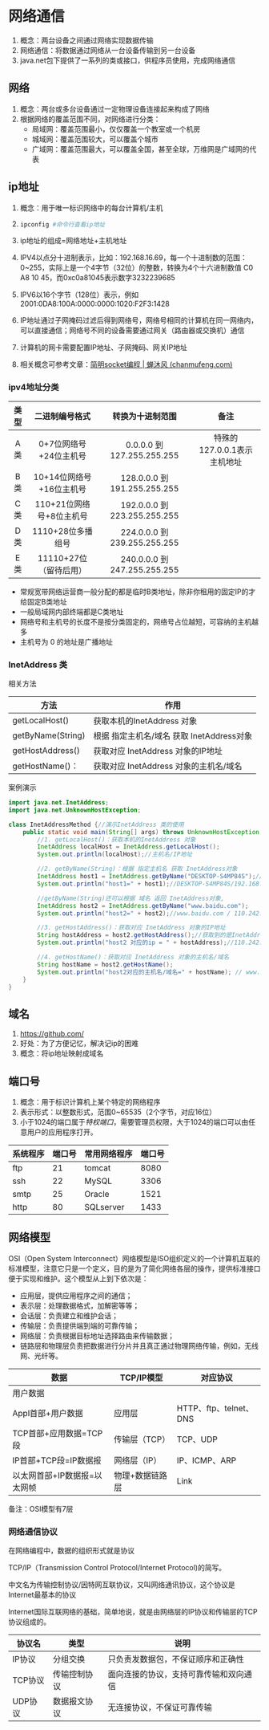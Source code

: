 
# 网络通信
1. 概念：两台设备之间通过网络实现数据传输
2. 网络通信：将数据通过网络从一台设备传输到另一台设备
3. java.net包下提供了一系列的类或接口，供程序员使用，完成网络通信

## 网络
1. 概念：两台或多台设备通过一定物理设备连接起来构成了网络
2. 根据网络的覆盖范围不同，对网络进行分类：
   * 局域网：覆盖范围最小，仅仅覆盖一个教室或一个机房
   * 城域网：覆盖范围较大，可以覆盖个城市
   * 广域网：覆盖范围最大，可以覆盖全国，甚至全球，万维网是广域网的代表

## ip地址
1. 概念：用于唯一标识网络中的每台计算机/主机

2. ```powershell
   ipconfig #命令行查看ip地址
   ```

3. ip地址的组成=网络地址+主机地址

4. IPV4以点分十进制表示，比如：192.168.16.69，每一个十进制数的范围：0~255，实际上是一个4字节（32位）的整数，转换为4个十六进制数值 C0 A8 10 45，而0xc0a81045表示数字3232239685

5. IPV6以16个字节（128位）表示，例如2001:0DA8:100A:0000:0000:1020:F2F3:1428

6. IP地址通过子网掩码过滤后得到网络号，网络号相同的计算机在同一网络内，可以直接通信；网络号不同的设备需要通过网关（路由器或交换机）通信

7. 计算机的网卡需要配置IP地址、子网掩码、网关IP地址

8. 相关概念可参考文章：[简明socket编程 | 蝉沐风 (chanmufeng.com)](https://www.chanmufeng.com/posts/network-programming/network-programming.html#_4-1-ipv4与ipv6)

### ipv4地址分类

| 类型 |      二进制编号格式      |       转换为十进制范围       |            备注             |
| :--: | :----------------------: | :--------------------------: | :-------------------------: |
| A类  |  0+7位网络号+24位主机号  |  0.0.0.0 到 127.255.255.255  | 特殊的127.0.0.1表示主机地址 |
| B类  | 10+14位网络号+16位主机号 | 128.0.0.0 到 191.255.255.255 |                             |
| C类  | 110+21位网络号+8位主机号 | 192.0.0.0 到 223.255.255.255 |                             |
| D类  |    1110+28位多播组号     | 224.0.0.0 到 239.255.255.255 |                             |
| E类  |  11110+27位（留待后用）  | 240.0.0.0 到 247.255.255.255 |                             |

* 常规宽带网络运营商一般分配的都是临时B类地址，除非你租用的固定IP的才给固定B类地址
* 一般局域网内部终端都是C类地址
* 网络号和主机号的长度不是按分类固定的，网络号占位越短，可容纳的主机越多
* 主机号为 0 的地址是广播地址

### InetAddress 类

相关方法

| 方法              | 作用                                      |
| ----------------- | ----------------------------------------- |
| getLocalHost()    | 获取本机的InetAddress 对象                |
| getByName(String) | 根据 指定主机名/域名 获取 InetAddress对象 |
| getHostAddress()  | 获取对应 InetAddress 对象的IP地址         |
| getHostName()：   | 获取对应 InetAddress 对象的主机名/域名    |

案例演示

```java
import java.net.InetAddress;
import java.net.UnknownHostException;

class InetAddressMethod {//演示InetAddress 类的使用
    public static void main(String[] args) throws UnknownHostException {
        //1. getLocalHost()：获取本机的InetAddress 对象
        InetAddress localHost = InetAddress.getLocalHost();
        System.out.println(localHost);//主机名/IP地址

        //2. getByName(String)：根据 指定主机名 获取 InetAddress对象
        InetAddress host1 = InetAddress.getByName("DESKTOP-S4MP84S");//这个字符串是设备名称
        System.out.println("host1=" + host1);//DESKTOP-S4MP84S/192.168.12.1

        //getByName(String)还可以根据 域名 返回 InetAddress对象,
        InetAddress host2 = InetAddress.getByName("www.baidu.com");
        System.out.println("host2=" + host2);//www.baidu.com / 110.242.68.4

        //3. getHostAddress()：获取对应 InetAddress 对象的IP地址
        String hostAddress = host2.getHostAddress();//获取到的是InetAddress对象的IP地址
        System.out.println("host2 对应的ip = " + hostAddress);//110.242.68.4

        //4. getHostName()：获取对应 InetAddress 对象的主机名/域名
        String hostName = host2.getHostName();
        System.out.println("host2对应的主机名/域名=" + hostName); // www.baidu.com
    }
}
```



## 域名
1. https://github.com/
2. 好处：为了方便记忆，解决记ip的困难
3. 概念：将ip地址映射成域名

## 端口号
1. 概念：用于标识计算机上某个特定的网络程序
2. 表示形式：以整数形式，范围0~65535（2个字节，对应16位）
3. 小于1024的端口属于*特权端口*，需要管理员权限，大于1024的端口可以由任意用户的应用程序打开。

| 系统程序 | 端口号 | 常用网络程序 | 端口号 |
| -------- | ------ | ------------ | ------ |
| ftp      | 21     | tomcat       | 8080   |
| ssh      | 22     | MySQL        | 3306   |
| smtp     | 25     | Oracle       | 1521   |
| http     | 80     | SQLserver    | 1433   |





## 网络模型

OSI（Open System Interconnect）网络模型是ISO组织定义的一个计算机互联的标准模型，注意它只是一个定义，目的是为了简化网络各层的操作，提供标准接口便于实现和维护。这个模型从上到下依次是：

- 应用层，提供应用程序之间的通信；
- 表示层：处理数据格式，加解密等等；
- 会话层：负责建立和维护会话；
- 传输层：负责提供端到端的可靠传输；
- 网络层：负责根据目标地址选择路由来传输数据；
- 链路层和物理层负责把数据进行分片并且真正通过物理网络传输，例如，无线网、光纤等。

| 数据                         | TCP/IP模型      | 对应协议               |
| ---------------------------- | --------------- | ---------------------- |
| 用户数据                     |                 |                        |
| Appl首部+用户数据            | 应用层          | HTTP、ftp、telnet、DNS |
| TCP首部+应用数据=TCP段       | 传输层（TCP）   | TCP、UDP               |
| IP首部+TCP段=IP数据报        | 网络层（IP）    | IP、ICMP、ARP          |
| 以太网首部+IP数据报=以太网帧 | 物理+数据链路层 | Link                   |

备注：OSI模型有7层

### 网络通信协议

在网络编程中，数据的组织形式就是协议

TCP/IP（Transmission Control Protocol/Internet Protocol)的简写。

中文名为传输控制协议/因特网互联协议，又叫网络通讯协议，这个协议是Internet最基本的协议

Internet国际互联网络的基础，简单地说，就是由网络层的IP协议和传输层的TCP协议组成的。

| 协议名  | 类型         | 说明                                   |
| ------- | ------------ | -------------------------------------- |
| IP协议  | 分组交换     | 只负责发数据包，不保证顺序和正确性     |
| TCP协议 | 传输控制协议 | 面向连接的协议，支持可靠传输和双向通信 |
| UDP协议 | 数据报文协议 | 无连接协议，不保证可靠传输             |







